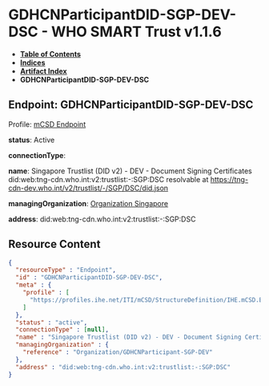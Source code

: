# GDHCNParticipantDID-SGP-DEV-DSC - WHO SMART Trust v1.1.6

* [**Table of Contents**](toc.md)
* [**Indices**](indices.md)
* [**Artifact Index**](artifacts.md)
* **GDHCNParticipantDID-SGP-DEV-DSC**

## Endpoint: GDHCNParticipantDID-SGP-DEV-DSC

Profile: [mCSD Endpoint](https://profiles.ihe.net/ITI/mCSD/4.0.0/StructureDefinition-IHE.mCSD.Endpoint.html)

**status**: Active

**connectionType**: 

**name**: Singapore Trustlist (DID v2) - DEV - Document Signing Certificates did:web:tng-cdn.who.int:v2:trustlist:-:SGP:DSC resolvable at https://tng-cdn-dev.who.int/v2/trustlist/-/SGP/DSC/did.json

**managingOrganization**: [Organization Singapore](Organization-GDHCNParticipant-SGP-DEV.md)

**address**: did:web:tng-cdn.who.int:v2:trustlist:-:SGP:DSC



## Resource Content

```json
{
  "resourceType" : "Endpoint",
  "id" : "GDHCNParticipantDID-SGP-DEV-DSC",
  "meta" : {
    "profile" : [
      "https://profiles.ihe.net/ITI/mCSD/StructureDefinition/IHE.mCSD.Endpoint"
    ]
  },
  "status" : "active",
  "connectionType" : [null],
  "name" : "Singapore Trustlist (DID v2) - DEV - Document Signing Certificates\ndid:web:tng-cdn.who.int:v2:trustlist:-:SGP:DSC\nresolvable at https://tng-cdn-dev.who.int/v2/trustlist/-/SGP/DSC/did.json",
  "managingOrganization" : {
    "reference" : "Organization/GDHCNParticipant-SGP-DEV"
  },
  "address" : "did:web:tng-cdn.who.int:v2:trustlist:-:SGP:DSC"
}

```
